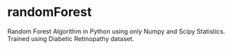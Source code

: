 # randomForest
Random Forest Algorithm in Python using only Numpy and Scipy Statistics. Trained using Diabetic Retinopathy dataset. 
